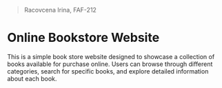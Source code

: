 >Racovcena Irina, FAF-212

# Online Bookstore Website

This is a simple book store website designed to showcase a collection of books available for purchase online. Users can browse through different categories, search for specific books, and explore detailed information about each book.
